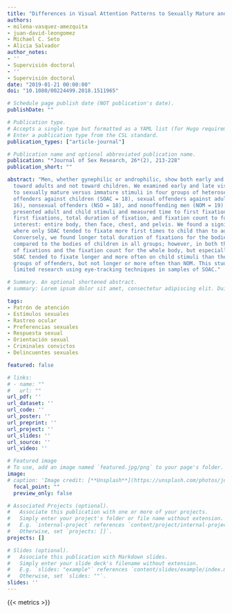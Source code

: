 ```yaml
---
title: "Differences in Visual Attention Patterns to Sexually Mature and Immature Stimuli Between Heterosexual Sexual Offenders, Nonsexual Offenders, and Nonoffending Men"
authors:
- milena-vasquez-amezquita
- juan-david-leongomez
- Michael C. Seto
- Alicia Salvador
author_notes:
- ''
- Supervisión doctoral
- ''
- Supervisión doctoral
date: "2019-01-21 00:00:00"
doi: "10.1080/00224499.2018.1511965"

# Schedule page publish date (NOT publication's date).
publishDate: ""

# Publication type.
# Accepts a single type but formatted as a YAML list (for Hugo requirements).
# Enter a publication type from the CSL standard.
publication_types: ["article-journal"]

# Publication name and optional abbreviated publication name.
publication: "*Journal of Sex Research, 26*(2), 213-228"
publication_short: ""

abstract: "Men, whether gynephilic or androphilic, show both early and late attention
  toward adults and not toward children. We examined early and late visual attention
  to sexually mature versus immature stimuli in four groups of heterosexual men: sexual
  offenders against children (SOAC = 18), sexual offenders against adults (SOAA =
  16), nonsexual offenders (NSO = 18), and nonoffending men (NOM = 19). We simultaneously
  presented adult and child stimuli and measured time to first fixation, number of
  first fixations, total duration of fixation, and fixation count to four areas of
  interest: entire body, then face, chest, and pelvis. We found a significant interaction
  where only SOAC tended to fixate more first times to child than to adult stimuli.
  Conversely, we found longer total duration of fixations for the bodies of adults
  compared to the bodies of children in all groups; however, in both the total duration
  of fixations and the fixation count for the whole body, but especially in the chest,
  SOAC tended to fixate longer and more often on child stimuli than the other two
  groups of offenders, but not longer or more often than NOM. This study adds to the
  limited research using eye-tracking techniques in samples of SOAC."

# Summary. An optional shortened abstract.
# summary: Lorem ipsum dolor sit amet, consectetur adipiscing elit. Duis posuere tellus ac convallis placerat.

tags:
- Patrón de atención
- Estímulos sexuales
- Rastreo ocular
- Preferencias sexuales
- Respuesta sexual
- Orientación sexual
- Criminales convictos
- Delincuentes sexuales

featured: false

# links:
# - name: ""
#   url: ""
url_pdf: ''
url_dataset: ''
url_code: ''
url_poster: ''
url_preprint: ''
url_project: ''
url_slides: ''
url_source: ''
url_video: ''

# Featured image
# To use, add an image named `featured.jpg/png` to your page's folder. 
image:
# caption: 'Image credit: [**Unsplash**](https://unsplash.com/photos/jdD8gXaTZsc)'
  focal_point: ""
  preview_only: false

# Associated Projects (optional).
#   Associate this publication with one or more of your projects.
#   Simply enter your project's folder or file name without extension.
#   E.g. `internal-project` references `content/project/internal-project/index.md`.
#   Otherwise, set `projects: []`.
projects: []

# Slides (optional).
#   Associate this publication with Markdown slides.
#   Simply enter your slide deck's filename without extension.
#   E.g. `slides: "example"` references `content/slides/example/index.md`.
#   Otherwise, set `slides: ""`.
slides: ''
---
```

{{< metrics >}}
